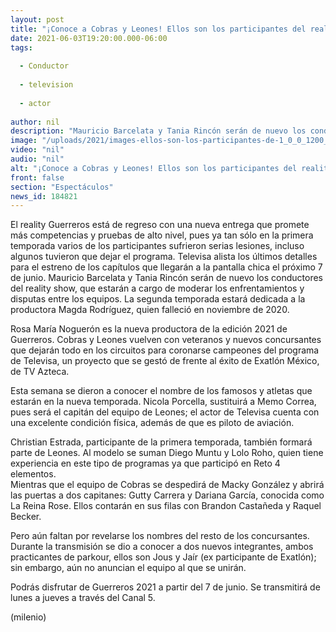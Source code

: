 ```yaml
---
layout: post
title: "¡Conoce a Cobras y Leones! Ellos son los participantes del reality 'Guerreros 2021'"
date: 2021-06-03T19:20:00.000-06:00
tags:
  
  - Conductor
  
  - television
  
  - actor
  
author: nil
description: "Mauricio Barcelata y Tania Rincón serán de nuevo los conductores del reality show que estrenará en cuestión de días su segunda temporada. "
image: "/uploads/2021/images-ellos-son-los-participantes-de-1_0_0_1200_747.jpg"
video: "nil"
audio: "nil"
alt: "¡Conoce a Cobras y Leones! Ellos son los participantes del reality 'Guerreros 2021'"
front: false
section: "Espectáculos"
news_id: 184821
---
```


El reality Guerreros está de regreso con una nueva entrega que promete más competencias y pruebas de alto nivel, pues ya tan sólo en la primera temporada varios de los participantes sufrieron serias lesiones, incluso algunos tuvieron que dejar el programa. Televisa alista los últimos detalles para el estreno de los capítulos que llegarán a la pantalla chica el próximo 7 de junio. Mauricio Barcelata y Tania Rincón serán de nuevo los conductores del reality show, que estarán a cargo de moderar los enfrentamientos y disputas entre los equipos. La segunda temporada estará dedicada a la productora Magda Rodríguez, quien falleció en noviembre de 2020.

Rosa María Noguerón es la nueva productora de la edición 2021 de Guerreros. Cobras y Leones vuelven con veteranos y nuevos concursantes que dejarán todo en los circuitos para coronarse campeones del programa de Televisa, un proyecto que se gestó de frente al éxito de Exatlón México, de TV Azteca. 

Esta semana se dieron a conocer el nombre de los famosos y atletas que estarán en la nueva temporada. Nicola Porcella, sustituirá a Memo Correa, pues será el capitán del equipo de Leones; el actor de Televisa cuenta con una excelente condición física, además de que es piloto de aviación.  

Christian Estrada, participante de la primera temporada, también formará parte de Leones. Al modelo se suman Diego Muntu y Lolo Roho, quien tiene experiencia en este tipo de programas ya que participó en Reto 4 elementos.  
Mientras que el equipo de Cobras se despedirá de Macky González y abrirá las puertas a dos capitanes: Gutty Carrera y Dariana García, conocida como La Reina Rose. Ellos contarán en sus filas con Brandon Castañeda y Raquel Becker.  

Pero aún faltan por revelarse los nombres del resto de los concursantes. Durante la transmisión se dio a conocer a dos nuevos integrantes, ambos practicantes de parkour, ellos son Jous y Jaír (ex participante de Exatlón); sin embargo, aún no anuncian el equipo al que se unirán. 

Podrás disfrutar de Guerreros 2021 a partir del 7 de junio. Se transmitirá de lunes a jueves a través del Canal 5.  

(milenio)
